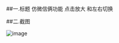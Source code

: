##一.标题
仿微信俩功能 点击放大 和左右切换





##二.截图




![image](https://github.com/1658585060/DragPhotoViewDemo/blob/master/app/gif/a.gif)